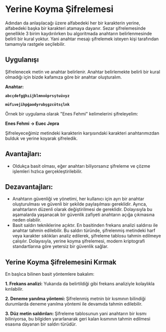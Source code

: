 # Yerine Koyma Şifrelemesi
Adından da anlaşılacağı üzere alfabedeki her bir karakterin yerine, alfabedeki başka bir karakteri atamaya dayanır. Sezar şifrelemesinde genellikle 3 birim kaydırılırken bu algoritmada anahtarın belirlenmesinde belirli bir kural yoktur. Yani anahtar mesajı şifrelemek isteyen kişi tarafından tamamıyla rastgele seçilebilir.

## Uygulanışı
Şifrelenecek metin ve anahtar belirlenir. Anahtar belirlemekte belirli bir kural olmadığı için bizde kafamıza göre bir anahtar oluşturalım.

<b>Anahtar:</b>

<b>`abcçdefgğhıijklmnoöprsştuüvyz`</b>

<b>`müfıvejihpğaodyrubşgzcötsçlnk`</b>

Örnek bir uygulama olarak "Enes Fehmi" kelimelerini şifreleyelim:

<b>Enes Fehmi → Euec Jepra </b>

Şifreleyeceğimiz metindeki karakterin karşısındaki karakteri anahtarımızdan bulduk ve yerine koyarak şifreledik.

## Avantajları:
+ Oldukça basit olması, eğer anahtarı biliyorsanız şifreleme ve çözme işlemleri hızlıca gerçekleştirilebilir.

## Dezavantajları:
+ Anahtarın güvenliği ve yönetimi, her kullanıcı için ayrı bir anahtar oluşturulması ve güvenli bir şekilde paylaşılması gereklidir. Ayrıca, anahtarların düzenli olarak değiştirilmesi de gereklidir. Dolayısıyla bu aşamalarda yaşanacak bir güvenlik zafiyeti anahtarın açığa çıkmasına neden olabilir.
+ Basit saldırı tekniklerine açıktır. En basitinden frekans analizi saldırısı ile anahtar tahmin edilebilir. Bu saldırı türünde, şifrelenmiş metindeki harf veya karakter sıklıkları analiz edilerek, şifreleme tablosu tahmin edilmeye çalışılır. Dolayısıyla, yerine koyma şifrelemesi, modern kriptografi standartlarına göre yetersiz bir güvenlik sağlar.

## Yerine Koyma Şifrelemesini Kırmak
En başlıca bilinen basit yöntemlere bakalım:

<b>1. Frekans analizi:</b> Yukarıda da belirtildiği gibi frekans analiziyle kolaylıkla kırılabilir.

<b>2. Deneme yanılma yöntemi: </b> Şifrelenmiş metnin bir kısmının bilindiği durumlarda deneme yanılma yöntemi ile devamıda tahmin edilebilir.

<b>3. Düz metin saldırıları: </b> Şifreleme tablosunun yani anahtarın bir kısmı biliniyorsa, bu bilgiden yararlanarak geri kalan kısmının tahmin edilmesi esasına dayanan bir saldırı türüdür. 
